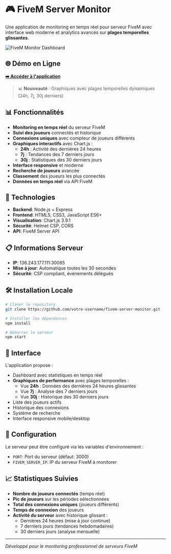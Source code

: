 # 🎮 FiveM Server Monitor

Une application de monitoring en temps réel pour serveur FiveM avec interface web moderne et analytics avancés sur **plages temporelles glissantes**.

![FiveM Monitor Dashboard](https://via.placeholder.com/800x400/667eea/ffffff?text=Dashboard+FiveM+Monitor)

## 🌐 Démo en Ligne

**[➡️ Accéder à l'application](https://locki-design.github.io/fivem-server-monitor/)**

> 📊 **Nouveauté** : Graphiques avec plages temporelles dynamiques (24h, 7j, 30j derniers)

## 📊 Fonctionnalités

- **Monitoring en temps réel** du serveur FiveM
- **Suivi des joueurs** connectés et historique
- **Connexions uniques** avec compteur de joueurs différents
- **Graphiques interactifs** avec Chart.js :
  - **24h** : Activité des dernières 24 heures
  - **7j** : Tendances des 7 derniers jours
  - **30j** : Statistiques des 30 derniers jours
- **Interface responsive** et moderne
- **Recherche de joueurs** avancée
- **Classement** des joueurs les plus connectés
- **Données en temps réel** via API FiveM

## 🚀 Technologies

- **Backend**: Node.js + Express
- **Frontend**: HTML5, CSS3, JavaScript ES6+
- **Visualisation**: Chart.js 3.9.1
- **Sécurité**: Helmet CSP, CORS
- **API**: FiveM Server API

## 📋 Informations Serveur

- **IP**: 136.243.177.111:30085
- **Mise à jour**: Automatique toutes les 30 secondes
- **Sécurité**: CSP compliant, événements délégués

## 🛠️ Installation Locale

```bash
# Cloner le repository
git clone https://github.com/votre-username/fivem-server-monitor.git

# Installer les dépendances
npm install

# Démarrer le serveur
npm start
```

## 📱 Interface

L'application propose :
- Dashboard avec statistiques en temps réel
- **Graphiques de performance** avec plages temporelles :
  - Vue **24h** : Données des dernières 24 heures glissantes
  - Vue **7j** : Analyse des 7 derniers jours
  - Vue **30j** : Historique des 30 derniers jours
- Liste des joueurs actifs
- Historique des connexions
- Système de recherche
- Interface responsive mobile/desktop

## 🔧 Configuration

Le serveur peut être configuré via les variables d'environnement :
- `PORT`: Port du serveur (défaut: 3000)
- `FIVEM_SERVER_IP`: IP du serveur FiveM à monitorer

## 📈 Statistiques Suivies

- **Nombre de joueurs connectés** (temps réel)
- **Pic de joueurs** sur les périodes sélectionnées
- **Total des connexions uniques** (joueurs différents)
- **Temps de connexion** des joueurs
- **Activité du serveur** avec historique glissant :
  - Dernières 24 heures (mise à jour continue)
  - 7 derniers jours (tendances hebdomadaires)
  - 30 derniers jours (analyse mensuelle)

---

*Développé pour le monitoring professionnel de serveurs FiveM*